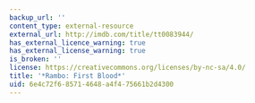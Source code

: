 ```yaml
---
backup_url: ''
content_type: external-resource
external_url: http://imdb.com/title/tt0083944/
has_external_licence_warning: true
has_external_license_warning: true
is_broken: ''
license: https://creativecommons.org/licenses/by-nc-sa/4.0/
title: '*Rambo: First Blood*'
uid: 6e4c72f6-8571-4648-a4f4-75661b2d4300
---
```

